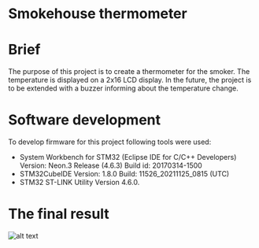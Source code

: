 # Smokehouse thermometer

# Brief
The purpose of this project is to create a thermometer for the smoker. The temperature is displayed on a 2x16 LCD display.
In the future, the project is to be extended with a buzzer informing about the temperature change.


# Software development
To develop firmware for this project following tools were used:

- System Workbench for STM32 (Eclipse IDE for C/C++ Developers)
  Version: Neon.3 Release (4.6.3)
  Build id: 20170314-1500
- STM32CubeIDE 
  Version: 1.8.0 
  Build: 11526_20211125_0815 (UTC)
- STM32 ST-LINK Utility
  Version 4.6.0.

# The final result
![alt text](https://github.com/Siamian/STM32-projects/blob/fff182e5cfb0a25b8beee2af164ffb5443d76f85/Smokehouse_thermometer/Prototyp_smokehouse_thermometer.jpg "Logo Title Text 1")